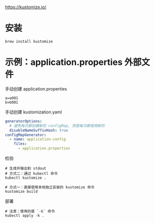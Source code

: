 https://kustomize.io/



# 安装
```shell
brew install kustomize
```

# 示例：application.properties 外部文件


手动创建 application.properties

```properties
a=a001
b=b001
```

手动创建 kustomization.yaml

```yaml
generatorOptions:
  # 避免每次都创建新的 configMap, 而是每次都使用新的
  disableNameSuffixHash: true 
configMapGenerator:
  - name: application-config
    files:
      - application.properties
```

检验
```shell
# 生成并输出到 stdout
# 方式二：通过 kubectl 命令
kubectl kustomize .

# 方式一：直接使用本地独立安装的 kustomize 命令
kustomize build
```

部署
```shell
# 注意：使用的是 `-k` 命令
kubectl apply -k .
```